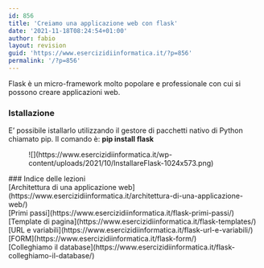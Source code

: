 ```yaml
---
id: 856
title: 'Creiamo una applicazione web con flask'
date: '2021-11-18T08:24:54+01:00'
author: fabio
layout: revision
guid: 'https://www.esercizidiinformatica.it/?p=856'
permalink: '/?p=856'
---
```


Flask è un micro-framework molto popolare e professionale con cui si possono creare applicazioni web.

### Istallazione

E’ possibile istallarlo utilizzando il gestore di pacchetti nativo di Python chiamato pip. Il comando è: **pip install flask**

<figure class="wp-block-image size-large">![](https://www.esercizidiinformatica.it/wp-content/uploads/2021/10/InstallareFlask-1024x573.png)</figure>### Indice delle lezioni

<div class="wp-container-11 wp-block-buttons"><div class="wp-block-button">[Architettura di una applicazione web](https://www.esercizidiinformatica.it/architettura-di-una-applicazione-web/)</div></div><div class="wp-container-12 wp-block-buttons"><div class="wp-block-button">[Primi passi](https://www.esercizidiinformatica.it/flask-primi-passi/)</div></div><div class="wp-container-13 wp-block-buttons"><div class="wp-block-button">[Template di pagina](https://www.esercizidiinformatica.it/flask-templates/)</div></div><div class="wp-container-14 wp-block-buttons"><div class="wp-block-button">[URL e variabili](https://www.esercizidiinformatica.it/flask-url-e-variabili/)</div></div><div class="wp-container-15 wp-block-buttons"><div class="wp-block-button">[FORM](https://www.esercizidiinformatica.it/flask-form/)</div></div><div class="wp-container-16 wp-block-buttons"><div class="wp-block-button">[Colleghiamo il database](https://www.esercizidiinformatica.it/flask-colleghiamo-il-database/)</div></div>